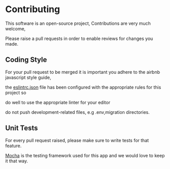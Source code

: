 # Contributing

This software is an open-source project, Contributions are very much welcome,

Please raise a pull requests in order to enable reviews for changes you made.

## Coding Style

For your pull request to be merged it is important you adhere to the airbnb javascript style guide,

the [eslintrc.json](/.eslintrc.json) file has been configured with the appropriate rules for this project so

do well to use the appropriate linter for your editor

do not push development-related files, e.g .env,migration directories.

## Unit Tests

For every pull request raised, please make sure to write tests for that feature.

[Mocha](mochajs.org) is the testing framework used for this app and we would love to keep it that way.

